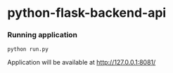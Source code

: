 # python-flask-backend-api

### Running application
`python run.py`

Application will be available at http://127.0.0.1:8081/ 
